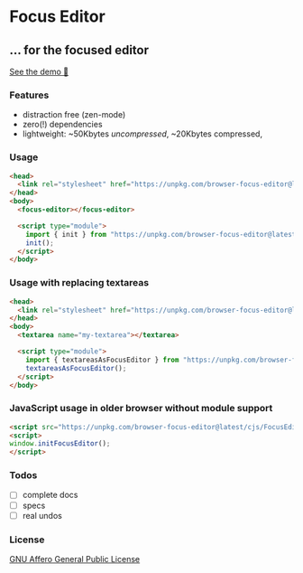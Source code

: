 # Focus Editor
## … for the focused editor

[See the demo 🚀](https://pstaender.github.io/focuseditor/)

### Features

- distraction free (zen-mode)
- zero(!) dependencies
- lightweight: ~50Kbytes *uncompressed*, ~20Kbytes compressed,

### Usage

```html
<head>
  <link rel="stylesheet" href="https://unpkg.com/browser-focus-editor@latest/src/css/FocusEditor.css">
</head>
<body>
  <focus-editor></focus-editor>

  <script type="module">
    import { init } from "https://unpkg.com/browser-focus-editor@latest/src/FocusEditor.mjs"
    init();
  </script>
</body>
```

### Usage with replacing textareas

```html
<head>
  <link rel="stylesheet" href="https://unpkg.com/browser-focus-editor@latest/src/css/FocusEditor.css">
</head>
<body>
  <textarea name="my-textarea"></textarea>

  <script type="module">
    import { textareasAsFocusEditor } from "https://unpkg.com/browser-focus-editor@latest/src/FocusEditor.mjs"
    textareasAsFocusEditor();
  </script>
</body>
```

### JavaScript usage in older browser without module support

```html
<script src="https://unpkg.com/browser-focus-editor@latest/cjs/FocusEditor.js"></script>
<script>
window.initFocusEditor();
</script>
```

### Todos

- [ ] complete docs
- [ ] specs
- [ ] real undos

### License

[GNU Affero General Public License](./LICENSE)
